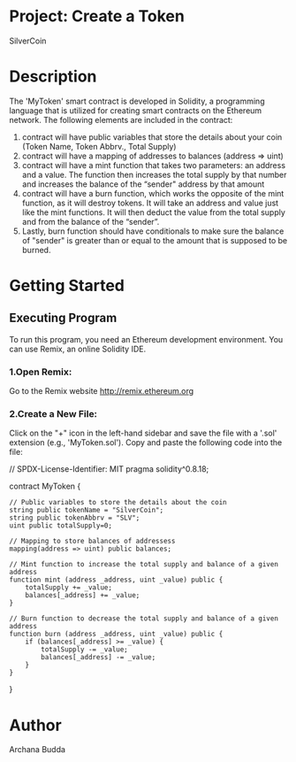 # Project: Create a Token
SilverCoin
# Description
The 'MyToken' smart contract is developed in Solidity, a programming language that is utilized for creating smart contracts on the Ethereum network. The following elements are included in the contract:
1. contract will have public variables that store the details about your coin (Token Name, Token Abbrv., Total Supply)
2. contract will have a mapping of addresses to balances (address => uint)
3. contract will have a mint function that takes two parameters: an address and a value.
   The function then increases the total supply by that number and increases the balance of the “sender" address by that amount
4. contract will have a burn function, which works the opposite of the mint function, as it will destroy tokens. 
   It will take an address and value just like the mint functions. It will then deduct the value from the total supply and from the balance of the “sender”.
5. Lastly, burn function should have conditionals to make sure the balance of "sender" is greater than or equal to the amount that is supposed to be burned.
# Getting Started
## Executing Program
To run this program, you need an Ethereum development environment. You can use Remix, an online Solidity IDE.
### 1.Open Remix:
Go to the Remix website http://remix.ethereum.org 
### 2.Create a New File:
Click on the "+" icon in the left-hand sidebar and save the file with a '.sol' extension (e.g., 'MyToken.sol'). Copy and paste the following code into the file:

// SPDX-License-Identifier: MIT
pragma solidity^0.8.18;

contract MyToken {

    // Public variables to store the details about the coin
    string public tokenName = "SilverCoin";
    string public tokenAbbrv = "SLV";
    uint public totalSupply=0;

    // Mapping to store balances of addressess
    mapping(address => uint) public balances;

    // Mint function to increase the total supply and balance of a given address
    function mint (address _address, uint _value) public {
        totalSupply += _value;
        balances[_address] += _value;
    }

    // Burn function to decrease the total supply and balance of a given address
    function burn (address _address, uint _value) public {
        if (balances[_address] >= _value) {
            totalSupply -= _value;
            balances[_address] -= _value;
        }
    }
}
# Author
Archana Budda
